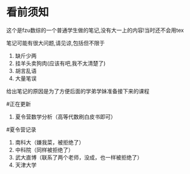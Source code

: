 # 看前须知
这个是fzu数综的一个普通学生做的笔记,没有大一上的内容!当时还不会用tex

笔记可能有很大问题,请见谅,包括但不限于
1. 缺斤少两
2. 挂羊头卖狗肉(应该有吧,我不太清楚了)
3. 胡言乱语
4. 大量笔误

给出笔记的原因是为了方便后面的学弟学妹准备接下来的课程



#正在更新
1. 夏令营数学分析（高等代数刷白皮书即可）
   


#夏令营记录

1. 南科大（嫌我菜，被拒绝了）
2. 中科院（同样被拒绝了）
3. 武大直博（联系了两个老师，没成，也一样被拒绝了）
4. 天津大学
